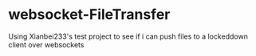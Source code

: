 # websocket-FileTransfer
Using Xianbei233's test project to see if i can push files to a lockeddown client over websockets


